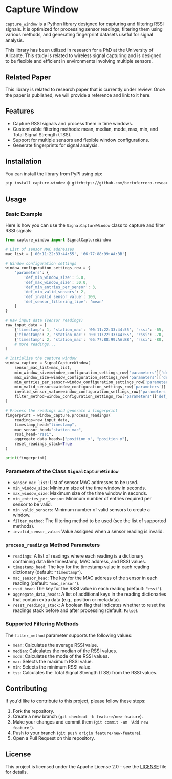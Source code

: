 # Capture Window

`capture_window` is a Python library designed for capturing and filtering RSSI signals. It is optimized for processing sensor readings, filtering them using various methods, and generating fingerprint datasets useful for signal analysis.

This library has been utilized in research for a PhD at the University of Alicante. This study is related to wireless signal capturing and is designed to be flexible and efficient in environments involving multiple sensors.

## Related Paper

This library is related to research paper that is currently under review. Once the paper is published, we will provide a reference and link to it here.

## Features

- Capture RSSI signals and process them in time windows.
- Customizable filtering methods: mean, median, mode, max, min, and Total Signal Strength (TSS).
- Support for multiple sensors and flexible window configurations.
- Generate fingerprints for signal analysis.

## Installation

You can install the library from PyPI using pip:

```bash
pip install capture-window @ git+https://github.com/bertoferrero-research/rssi_capturing_filtering_library@latest
```

## Usage

### Basic Example

Here is how you can use the `SignalCaptureWindow` class to capture and filter RSSI signals:

```python
from capture_window import SignalCaptureWindow

# List of sensor MAC addresses
mac_list = ['00:11:22:33:44:55', '66:77:88:99:AA:BB']

# Window configuration settings
window_configuration_settings_row = {
    'parameters': {
        'def_min_window_size': 5.0,
        'def_max_window_size': 30.0,
        'def_min_entries_per_sensor': 3,
        'def_min_valid_sensors': 2,
        'def_invalid_sensor_value': 100,
        'def_sensor_filtering_tipe': 'mean'
    }
}

# Raw input data (sensor readings)
raw_input_data = [
    {'timestamp': 1, 'station_mac': '00:11:22:33:44:55', 'rssi': -65, 'position_x': 0, 'position_y': 0},
    {'timestamp': 2, 'station_mac': '00:11:22:33:44:55', 'rssi': -70, 'position_x': 0, 'position_y': 1},
    {'timestamp': 2, 'station_mac': '66:77:88:99:AA:BB', 'rssi': -80, 'position_x': 1, 'position_y': 0}
    # more readings...
]

# Initialize the capture window
window_capture = SignalCaptureWindow(
    sensor_mac_list=mac_list,
    min_window_size=window_configuration_settings_row['parameters']['def_min_window_size'],
    max_window_size=window_configuration_settings_row['parameters']['def_max_window_size'],
    min_entries_per_sensor=window_configuration_settings_row['parameters']['def_min_entries_per_sensor'],
    min_valid_sensors=window_configuration_settings_row['parameters']['def_min_valid_sensors'],
    invalid_sensor_value=window_configuration_settings_row['parameters']['def_invalid_sensor_value'],
    filter_method=window_configuration_settings_row['parameters']['def_sensor_filtering_tipe']
)

# Process the readings and generate a fingerprint
fingerprint = window_capture.process_readings(
    readings=raw_input_data,
    timestamp_head="timestamp",
    mac_sensor_head="station_mac",
    rssi_head="rssi",
    aggregate_data_heads=["position_x", "position_y"],
    reset_readings_stack=True
)

print(fingerprint)
```

### Parameters of the Class `SignalCaptureWindow`

- `sensor_mac_list`: List of sensor MAC addresses to be used.
- `min_window_size`: Minimum size of the time window in seconds.
- `max_window_size`: Maximum size of the time window in seconds.
- `min_entries_per_sensor`: Minimum number of entries required per sensor to be valid.
- `min_valid_sensors`: Minimum number of valid sensors to create a window.
- `filter_method`: The filtering method to be used (see the list of supported methods).
- `invalid_sensor_value`: Value assigned when a sensor reading is invalid.

### `process_readings` Method Parameters

- `readings`: A list of readings where each reading is a dictionary containing data like timestamp, MAC address, and RSSI values.
- `timestamp_head`: The key for the timestamp value in each reading dictionary (default: `"timestamp"`).
- `mac_sensor_head`: The key for the MAC address of the sensor in each reading (default: `"mac_sensor"`).
- `rssi_head`: The key for the RSSI value in each reading (default: `"rssi"`).
- `aggregate_data_heads`: A list of additional keys in the reading dictionaries that contain extra data (e.g., position or metadata).
- `reset_readings_stack`: A boolean flag that indicates whether to reset the readings stack before and after processing (default: `False`).

### Supported Filtering Methods

The `filter_method` parameter supports the following values:

- `mean`: Calculates the average RSSI value.
- `median`: Calculates the median of the RSSI values.
- `mode`: Calculates the mode of the RSSI values.
- `max`: Selects the maximum RSSI value.
- `min`: Selects the minimum RSSI value.
- `tss`: Calculates the Total Signal Strength (TSS) from the RSSI values.


## Contributing

If you'd like to contribute to this project, please follow these steps:

1. Fork the repository.
2. Create a new branch (`git checkout -b feature/new-feature`).
3. Make your changes and commit them (`git commit -am 'Add new feature'`).
4. Push to your branch (`git push origin feature/new-feature`).
5. Open a Pull Request on this repository.

## License

This project is licensed under the Apache License 2.0 - see the [LICENSE](./LICENSE) file for details.








